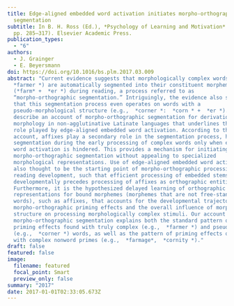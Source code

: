 ```yaml
---
title: Edge-aligned embedded word activation initiates morpho-orthographic
  segmentation
subtitle: In B. H. Ross (Ed.), *Psychology of Learning and Motivation* (Vol. 67,
  pp. 285–317). Elsevier Academic Press.
publication_types:
  - "6"
authors:
  - J. Grainger
  - E. Beyersmann
doi: https://doi.org/10.1016/bs.plm.2017.03.009
abstract: "Current evidence suggests that morphologically complex words (e.g.,
  *farmer *) are automatically segmented into their constituent morphemes
  (*farm* +  *er *) during reading, a process referred to as
  “morpho-orthographic segmentation.” Intriguingly, the evidence also suggests
  that this segmentation process even operates on words with a
  pseudo-morphological structure (e.g.,  *corner *:  *corn * +  *er *). Here we
  describe an account of morpho-orthographic segmentation for derivational
  morphology in non-agglutinative Latinate languages that underlines the key
  role played by edge-aligned embedded word activation. According to this
  account, affixes play a secondary role in the segmentation process, helping
  segmentation during the early processing of complex words only when embedded
  word activation is hindered. This provides a mechanism for initiating
  morpho-orthographic segmentation without appealing to specialized
  morphological representations. Use of edge-aligned embedded word activation is
  also thought to be the starting point of morpho-orthographic processing during
  reading development, such that efficient processing of embedded stems
  developmentally precedes processing of affixes as orthographic entities.
  Furthermore, it is the hypothesized delayed learning of orthographic
  representations for bound morphemes (morphemes that are not free-standing
  words), such as affixes, that accounts for the developmental trajectory of
  morpho-orthographic priming effects and the overall influence of morphological
  structure on processing morphologically complex stimuli. Our account of
  morpho-orthographic segmentation explains both the standard pattern of masked
  priming effects found with truly complex (e.g.,  *farmer *) and pseudo-complex
  (e.g.,  *corner *) words, as well as the pattern of priming effects obtained
  with complex nonword primes (e.g.,  *farmage*,  *cornity *)."
draft: false
featured: false
image:
  filename: featured
  focal_point: Smart
  preview_only: false
summary: "2017"
date: 2017-01-01T02:33:05.673Z
---
```

